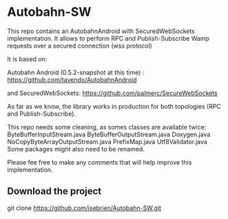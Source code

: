 Autobahn-SW
===============
This repo contains an AutobahnAndroid with SecuredWebSockets implementation.
It allows to perform RPC and Publish-Subscribe Wamp requests over a secured connection (wss protocol)

It is based on:

Autobahn Android (0.5.2-snapshot at this time) : 
https://github.com/tavendo/AutobahnAndroid

and SecuredWebSockets:
https://github.com/palmerc/SecureWebSockets

As far as we know, the library works in production for both topologies (RPC and Publish-Subscribe).

This repo needs some cleaning, as somes classes are available twice:
ByteBufferInputStream.java
ByteBufferOutputStream.java
Doxygen.java
NoCopyByteArrayOutputStream.java
PrefixMap.java
Utf8Validator.java
Some packages might also need to be renamed.

Please fee free to make any comments that will help improve this implementation.

Download the project
-------

git clone https://github.com/jsebrien/Autobahn-SW.git

